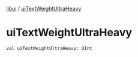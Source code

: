 [libui](index.md) / [uiTextWeightUltraHeavy](./ui-text-weight-ultra-heavy.md)

# uiTextWeightUltraHeavy

`val uiTextWeightUltraHeavy: UInt`